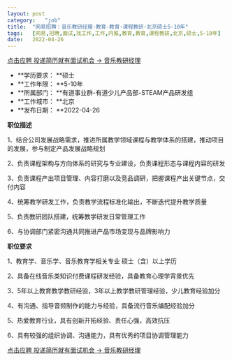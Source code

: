 ```yaml
---
layout:	post
category:	"job"
title:	"网易招聘：音乐教研经理-教育-教育-课程教研-北京硕士5-10年"
tags:	[网易,招聘,面试,找工作,工作,内推,教育,教育,课程教研,北京,硕士,5-10年]
date:	2022-04-26
---
```


[点击应聘 投递简历就有面试机会 ->  音乐教研经理](http://mobile.bole.netease.com/bole/boleDetail?id=36510&employeeId=346f03c3cda5f04c&key=all)



- **学历要求： **硕士
- **工作年限： **5-10年
- **所属部门： **有道事业群-有道少儿产品部-STEAM产品研发组
- **工作城市： **北京
- **发布日期： **2022-04-26



**职位描述**

1、结合公司发展战略需求，推进所属教学领域课程与教学体系的搭建，推动项目的发展，参与制定产品发展战略规划

2、负责课程架构与方向体系的研究与专业建设，负责课程形态与课程内容的研发

3、负责课程产出项目管理、内容打磨以及竞品调研，把握课程产出关键节点，交付内容

4、统筹教学研发工作，负责教学流程标准化输出，不断迭代提升教学质量

5、负责教研团队搭建，统筹教学研发日常管理工作

6、与协调部门紧密沟通共同推进产品市场变现与品牌影响力



**职位要求**

1、教育学、音乐学、音乐教育学相关专业 硕士（含）以上学历

2、具备在线音乐类知识付费课程研发经验，具备教育心理学背景优先

3、5年以上教育教学教研经验，3年以上教学教研管理经验，少儿教育经验加分

4、有沟通、指导音频制作的能力与经验，具备流行音乐编配经验加分

5、热爱教育行业，具有创新开拓经验、责任心强，高效抗压

6、具有较强的组织协调、沟通能力，具有优秀的项目协调管理能力



[点击应聘 投递简历就有面试机会 ->  音乐教研经理](http://mobile.bole.netease.com/bole/boleDetail?id=36510&employeeId=346f03c3cda5f04c&key=all)